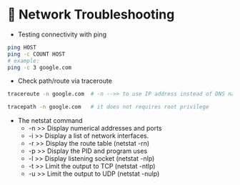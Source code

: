 # 🐧 Network Troubleshooting
- Testing connectivity with ping
```bash
ping HOST
ping -c COUNT HOST
# example:
ping -c 3 google.com
```
- Check path/route via traceroute
```bash
traceroute -n google.com  # -n -->> to use IP address instead of DNS name

tracepath -n google.com   # it does not requires root privilege
```

- The netstat command
  - -n >> Display numerical addresses and ports
  - -i >> Display a list of network interfaces.
  - -r >> Display the route table (netstat -rn)
  - -p >> Display the PID and program uses
  - -l >> Display listening socket (netstat -nlp)
  - -t >> Limit the output to TCP (netstat -ntlp)
  - -u >> Limit the output to UDP (netstat -nulp)
